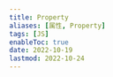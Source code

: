 ```yaml
---
title: Property
aliases: [属性, Property]
tags: [JS]
enableToc: true
date: 2022-10-19
lastmod: 2022-10-24
---
```

